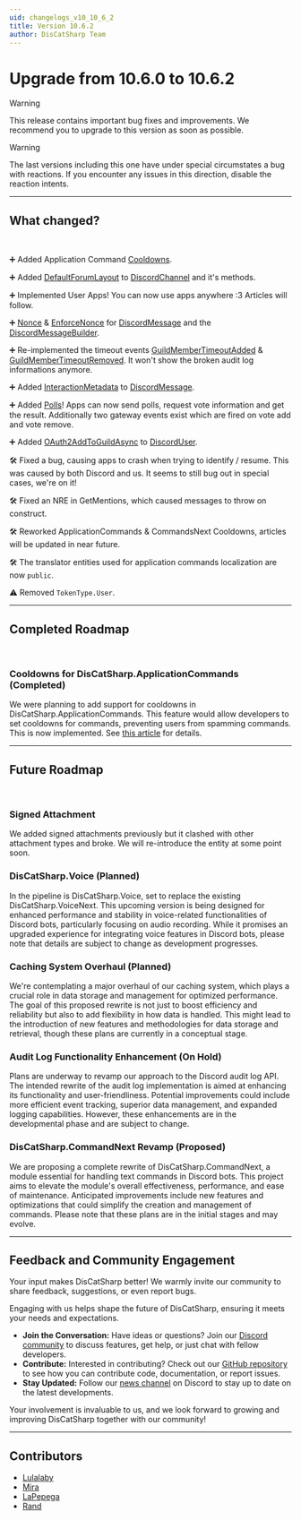 ```yaml
---
uid: changelogs_v10_10_6_2
title: Version 10.6.2
author: DisCatSharp Team
---
```


# Upgrade from **10.6.0** to **10.6.2**

> [!WARNING]
> This release contains important bug fixes and improvements.
> We recommend you to upgrade to this version as soon as possible.

> [!WARNING]
> The last versions including this one have under special circumstates a bug with reactions.
> If you encounter any issues in this direction, disable the reaction intents.

---

## What changed?

<br/>

➕ Added Application Command [Cooldowns](xref:modules_application_commands_cooldowns).

➕ Added [DefaultForumLayout](xref:DisCatSharp.Entities.DiscordChannel.DefaultForumLayout) to [DiscordChannel](xref:DisCatSharp.Entities.DiscordChannel) and it's methods.

➕ Implemented User Apps! You can now use apps anywhere :3 Articles will follow.

➕ [Nonce](xref:DisCatSharp.Entities.DiscordMessage.Nonce) & [EnforceNonce](xref:DisCatSharp.Entities.DiscordMessage.EnforceNonce) for [DiscordMessage](xref:DisCatSharp.Entities.DiscordMessage) and the [DiscordMessageBuilder](xref:DisCatSharp.Entities.DiscordMessageBuilder.WithEnforceNonce*).

➕ Re-implemented the timeout events [GuildMemberTimeoutAdded](xref:DisCatSharp.DiscordClient.GuildMemberTimeoutAdded) & [GuildMemberTimeoutRemoved](xref:DisCatSharp.DiscordClient.GuildMemberTimeoutRemoved). It won't show the broken audit log informations anymore.

➕ Added [InteractionMetadata](xref:DisCatSharp.Entities.DiscordMessage.InteractionMetadata) to [DiscordMessage](xref:DisCatSharp.Entities.DiscordMessage).

➕ Added [Polls](https://support.discord.com/hc/en-us/articles/22163184112407)! Apps can now send polls, request vote information and get the result. Additionally two gateway events exist which are fired on vote add and vote remove.

➕ Added [OAuth2AddToGuildAsync](xref:DisCatSharp.Entities.DiscordUser.OAuth2AddToGuildAsync*) to [DiscordUser](xref:DisCatSharp.Entities.DiscordUser).

🛠️ Fixed a bug, causing apps to crash when trying to identify / resume. This was caused by both Discord and us. It seems to still bug out in special cases, we're on it!

🛠️ Fixed an NRE in GetMentions, which caused messages to throw on construct.

🛠️ Reworked ApplicationCommands & CommandsNext Cooldowns, articles will be updated in near future.

🛠️ The translator entities used for application commands localization are now `public`.

⚠️ Removed `TokenType.User`.

---

## Completed Roadmap

<br/>

### Cooldowns for DisCatSharp.ApplicationCommands (Completed)

We were planning to add support for cooldowns in DisCatSharp.ApplicationCommands. This feature would allow developers to set cooldowns for commands, preventing users from spamming commands. This is now implemented. See [this article](xref:modules_application_commands_cooldowns) for details.

---

## Future Roadmap

<br/>

### Signed Attachment

We added signed attachments previously but it clashed with other attachment types and broke. We will re-introduce the entity at some point soon.

### DisCatSharp.Voice (Planned)

In the pipeline is DisCatSharp.Voice, set to replace the existing DisCatSharp.VoiceNext. This upcoming version is being designed for enhanced performance and stability in voice-related functionalities of Discord bots, particularly focusing on audio recording. While it promises an upgraded experience for integrating voice features in Discord bots, please note that details are subject to change as development progresses.

### Caching System Overhaul (Planned)

We're contemplating a major overhaul of our caching system, which plays a crucial role in data storage and management for optimized performance. The goal of this proposed rewrite is not just to boost efficiency and reliability but also to add flexibility in how data is handled. This might lead to the introduction of new features and methodologies for data storage and retrieval, though these plans are currently in a conceptual stage.

### Audit Log Functionality Enhancement (On Hold)

Plans are underway to revamp our approach to the Discord audit log API. The intended rewrite of the audit log implementation is aimed at enhancing its functionality and user-friendliness. Potential improvements could include more efficient event tracking, superior data management, and expanded logging capabilities. However, these enhancements are in the developmental phase and are subject to change.

### DisCatSharp.CommandNext Revamp (Proposed)

We are proposing a complete rewrite of DisCatSharp.CommandNext, a module essential for handling text commands in Discord bots. This project aims to elevate the module's overall effectiveness, performance, and ease of maintenance. Anticipated improvements include new features and optimizations that could simplify the creation and management of commands. Please note that these plans are in the initial stages and may evolve.

---

## Feedback and Community Engagement

Your input makes DisCatSharp better! We warmly invite our community to share feedback, suggestions, or even report bugs.

Engaging with us helps shape the future of DisCatSharp, ensuring it meets your needs and expectations.


- **Join the Conversation:** Have ideas or questions? Join our [Discord community](https://discord.gg/2HWta4GXus) to discuss features, get help, or just chat with fellow developers.
- **Contribute:** Interested in contributing? Check out our [GitHub repository](https://github.com/Aiko-IT-Systems/DisCatSharp/blob/main/CONTRIBUTING.md) to see how you can contribute code, documentation, or report issues.
- **Stay Updated:** Follow our [news channel](https://discord.com/channels/858089281214087179/976624429935251527) on Discord to stay up to date on the latest developments.

Your involvement is invaluable to us, and we look forward to growing and improving DisCatSharp together with our community!

---

## Contributors

- [Lulalaby](https://github.com/Lulalaby)
- [Mira](https://github.com/TheXorog)
- [LaPepega](https://github.com/LaPepega)
- [Rand](https://github.com/byterand)

